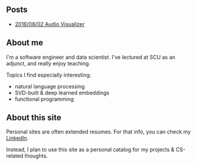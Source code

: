 ## Posts
* [2016/08/02 Audio Visualizer](https://robbieculkin.github.io/2016/08/02/audio-visualizer.html)

## About me
I'm a software engineer and data scientist. I've lectured at SCU as an adjunct, and really enjoy teaching.

Topics I find especially interesting:
- natural language processing
- SVD-built & deep learned embeddings
- functional programming

## About this site
Personal sites are often extended resumes. For that info, you can check my [LinkedIn](https://www.linkedin.com/in/robbie-culkin/).

Instead, I plan to use this site as a personal catalog for my projects & CS-related thoughts.
